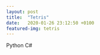 ```yaml
---
layout: post
title:  "Tetris"
date:   2020-01-26 23:12:50 +0100
featured-img: tetris
---
```

Python
C#